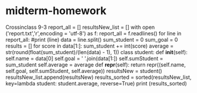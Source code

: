 # midterm-homework
Crossinclass 9-3
report_all = []
resultsNew_list = []
with open ('report.txt','r',encoding = 'utf-8') as f: 
    report_all = f.readlines()
    for line in report_all:
        #print (line)
        data = line.split()
        sum_student = 0
        sum_goal = 0
        results = []
        for score in data[1:]:
            sum_student += int(score)
            average = str(round(float(sum_student)/(len(data) - 1), 1))
        class student:
            def __init__(self):
                self.name = data[0]
                self.goal = ' '.join(data[1:])
                self.sumStudent = sum_student
                self.average = average
            def __repr__(self):
                return repr((self.name, self.goal, self.sumStudent, self.average))
        resultsNew = student()
        resultsNew_list.append(resultsNew)
        results_sorted = sorted(resultsNew_list, key=lambda student: student.average, reverse=True)
    print (results_sorted)
